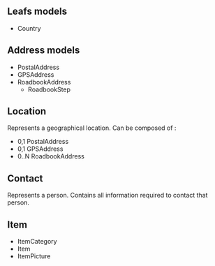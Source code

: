 
## Leafs models

* Country



## Address models

* PostalAddress
* GPSAddress
* RoadbookAddress
  * RoadbookStep


## Location

Represents a geographical location.
Can be composed of :
- 0,1 PostalAddress
- 0,1 GPSAddress
- 0..N RoadbookAddress


## Contact

Represents a person.
Contains all information required to contact that person.


## Item

* ItemCategory
* Item
* ItemPicture
